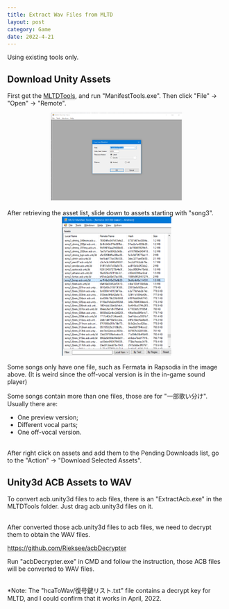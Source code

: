```yaml
---
title: Extract Wav Files from MLTD
layout: post
category: Game
date: 2022-4-21
---
```


Using existing tools only.

## Download Unity Assets
First get the <a href="https://github.com/OpenMLTD/MLTDTools/" target="_blank">MLTDTools</a>, and run "ManifestTools.exe".
Then click "File" -> "Open" -> "Remote".

<center>
<img src="../assets/img/misc/20220421184255.png" width="60%"/>
</center>

<br/>
After retrieving the asset list, slide down to assets starting with "song3".

<center>
<img src="../assets/img/misc/20220421185443.png" width="50%">
</center>

Some songs only have one file, such as Fermata in Rapsodia in the image above. (It is weird since the off-vocal version is in the in-game sound player)

Some songs contain more than one files, those are for "一部歌い分け". 
Usually there are:
* One preview version;
* Different vocal parts;
* One off-vocal version.

<br/>
After right click on assets and add them to the Pending Downloads list, go to the "Action" -> "Download Selected Assets".

## Unity3d ACB Assets to WAV
To convert acb.unity3d files to acb files, there is an "ExtractAcb.exe" in the MLTDTools folder.
Just drag acb.unity3d files on it.

<br/>
After converted those acb.unity3d files to acb files, we need to decrypt them to obtain the WAV files.

<a href="https://github.com/Rieksee/acbDecrypter" target="_blank">https://github.com/Rieksee/acbDecrypter</a>

Run "acbDecrypter.exe" in CMD and follow the instruction, those ACB files will be converted to WAV files.

<br/>
*Note: The "hcaToWav/復号鍵リスト.txt" file contains a decrypt key for MLTD, and I could confirm that it works in April, 2022.
